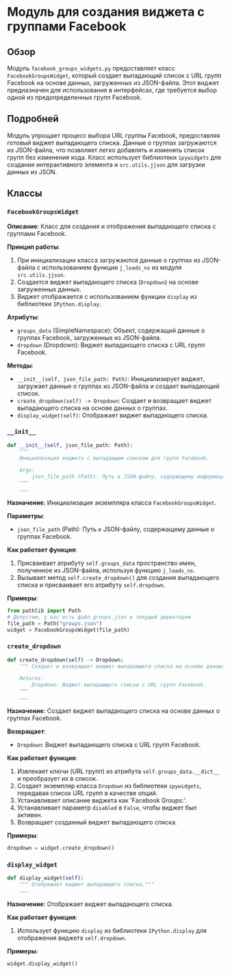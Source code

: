 # Модуль для создания виджета с группами Facebook

## Обзор

Модуль `facebook_groups_widgets.py` предоставляет класс `FacebookGroupsWidget`, который создает выпадающий список с URL групп Facebook на основе данных, загруженных из JSON-файла. Этот виджет предназначен для использования в интерфейсах, где требуется выбор одной из предопределенных групп Facebook.

## Подробней

Модуль упрощает процесс выбора URL группы Facebook, предоставляя готовый виджет выпадающего списка. Данные о группах загружаются из JSON-файла, что позволяет легко добавлять и изменять список групп без изменения кода. Класс использует библиотеки `ipywidgets` для создания интерактивного элемента и `src.utils.jjson` для загрузки данных из JSON.

## Классы

### `FacebookGroupsWidget`

**Описание**: Класс для создания и отображения выпадающего списка с группами Facebook.

**Принцип работы**:
1.  При инициализации класса загружаются данные о группах из JSON-файла с использованием функции `j_loads_ns` из модуля `src.utils.jjson`.
2.  Создается виджет выпадающего списка (`Dropdown`) на основе загруженных данных.
3.  Виджет отображается с использованием функции `display` из библиотеки `IPython.display`.

**Атрибуты**:

*   `groups_data` (SimpleNamespace): Объект, содержащий данные о группах Facebook, загруженные из JSON-файла.
*   `dropdown` (Dropdown): Виджет выпадающего списка с URL групп Facebook.

**Методы**:

*   `__init__(self, json_file_path: Path)`: Инициализирует виджет, загружает данные о группах из JSON-файла и создает выпадающий список.
*   `create_dropdown(self) -> Dropdown`: Создает и возвращает виджет выпадающего списка на основе данных о группах.
*   `display_widget(self)`: Отображает виджет выпадающего списка.

### `__init__`

```python
def __init__(self, json_file_path: Path):
    """
    Инициализация виджета с выпадающим списком для групп Facebook.

    Args:
        json_file_path (Path): Путь к JSON-файлу, содержащему информацию о группах Facebook.
    """
    ...
```

**Назначение**: Инициализация экземпляра класса `FacebookGroupsWidget`.

**Параметры**:

*   `json_file_path` (Path): Путь к JSON-файлу, содержащему данные о группах Facebook.

**Как работает функция**:

1.  Присваивает атрибуту `self.groups_data` пространство имен, полученное из JSON-файла, используя функцию `j_loads_ns`.
2.  Вызывает метод `self.create_dropdown()` для создания выпадающего списка и присваивает его атрибуту `self.dropdown`.

**Примеры**:

```python
from pathlib import Path
# Допустим, у вас есть файл groups.json в текущей директории
file_path = Path("groups.json")
widget = FacebookGroupsWidget(file_path)
```

### `create_dropdown`

```python
def create_dropdown(self) -> Dropdown:
    """ Создает и возвращает виджет выпадающего списка на основе данных групп.

    Returns:
        Dropdown: Виджет выпадающего списка с URL групп Facebook.
    """
    ...
```

**Назначение**: Создает виджет выпадающего списка на основе данных о группах Facebook.

**Возвращает**:

*   `Dropdown`: Виджет выпадающего списка с URL групп Facebook.

**Как работает функция**:

1.  Извлекает ключи (URL групп) из атрибута `self.groups_data.__dict__` и преобразует их в список.
2.  Создает экземпляр класса `Dropdown` из библиотеки `ipywidgets`, передавая список URL групп в качестве опций.
3.  Устанавливает описание виджета как 'Facebook Groups:'.
4.  Устанавливает параметр `disabled` в `False`, чтобы виджет был активен.
5.  Возвращает созданный виджет выпадающего списка.

**Примеры**:

```python
dropdown = widget.create_dropdown()
```

### `display_widget`

```python
def display_widget(self):
    """ Отображает виджет выпадающего списка."""
    ...
```

**Назначение**: Отображает виджет выпадающего списка.

**Как работает функция**:

1.  Использует функцию `display` из библиотеки `IPython.display` для отображения виджета `self.dropdown`.

**Примеры**:

```python
widget.display_widget()